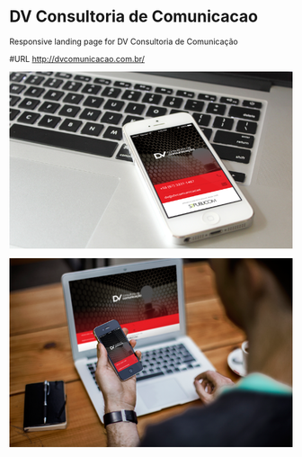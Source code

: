 DV Consultoria de Comunicacao
=============

Responsive landing page for DV Consultoria de Comunicação

#URL
http://dvcomunicacao.com.br/

![Screenshot Mobile](proj/screenshot1.png)

![Screenshot 2](proj/screenshot2.png)
